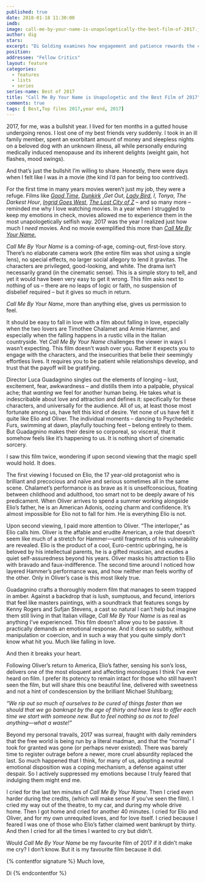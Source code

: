 ```yaml
---
published: true
date: 2018-01-18 11:30:00
imdb: 
image: call-me-by-your-name-is-unapologetically-the-best-film-of-2017.jpg
author: dig 
stars: 
excerpt: "Di Golding examines how engagement and patience rewards the challenges of <em>Call Me By Your Name</em>."
position: 
addressee: "Fellow Critics"
layout: feature
categories: 
  - features
  - lists
  - series
series-name: Best of 2017
title: "Call Me By Your Name is Unapologetic and the Best Film of 2017"
comments: true
tags: [ Best,Top films 2017,year end, 2017]
---
```

2017, for me, was a bullshit year. I lived for ten months in a gutted house undergoing renos. I lost one of my best friends very suddenly. I took in an ill family member, spent an exorbitant amount of money and sleepless nights on a beloved dog with an unknown illness, all while personally enduring medically induced menopause and its inherent delights (weight gain, hot flashes, mood swings).

And that’s just the bullshit I’m willing to share. Honestly, there were days when I felt like I was _in_ a movie (the kind I’d pan for being too contrived).

For the first time in many years movies weren’t just my job, they were a refuge. Films like [_Good Time_](http://www.dearcastandcrew.com/content/2017/9/6/good-time.html), [_Dunkirk_](http://www.dearcastandcrew.com/content/2017/7/21/dunkirk.html) [,](http://www.dearcastandcrew.com/content/2017/7/21/dunkirk.html)_Get Out_, [_Lady Bird_](http://www.dearcastandcrew.com/content/2017/12/18/lady-bird.html), _I, Tonya_, _The Darkest Hour_, [_Ingrid Goes West_](http://www.dearcastandcrew.com/content/2017/11/21/ingrid-goes-west.html), [_The Lost City of Z_](http://www.dearcastandcrew.com/content/2017/4/27/the-lost-city-of-z.html) – and so many more – reminded me why I love watching movies. In a year when I struggled to keep my emotions in check, movies allowed me to experience them in the most unapologetically selfish way. 2017 was the year I realized just how much I _need_ movies. And no movie exemplified this more than [_Call Me By Your Name._](http://www.dearcastandcrew.com/content/2018/1/8/call-me-by-your-name.html)

_Call Me By Your Name_ is a coming-of-age, coming-out, first-love story. There’s no elaborate camera work (the entire film was shot using a single lens), no special effects, no larger social allegory to lend it gravitas. The characters are privileged, good-looking, and white. The drama isn’t necessarily grand (in the cinematic sense). This is a simple story to tell, and yet it would have been very easy to get it wrong. This film asks next to nothing of us – there are no leaps of logic or faith, no suspension of disbelief required – but it gives so much in return.

_Call Me By Your Name_, more than anything else, gives us permission to feel.

It should be easy to fall in love with a film about falling in love, especially when the two lovers are Timothee Chalamet and Armie Hammer, and especially when the falling happens in a rustic villa in the Italian countryside. Yet _Call Me By Your Name_ challenges the viewer in ways I wasn’t expecting. This film doesn’t wash over you. Rather it expects you to engage with the characters, and the insecurities that belie their seemingly effortless lives. It requires you to be patient while relationships develop, and trust that the payoff will be gratifying.

Director Luca Guadagnino singles out the elements of longing – lust, excitement, fear, awkwardness – and distills them into a palpable, physical ache; that _wanting_ we feel for another human being. He takes what is indescribable about love and attraction and defines it: specifically for these characters, and universally for the audience.  All of us, at least those most fortunate among us, have felt this kind of desire. Yet none of us have felt it quite like Elio and Oliver. The individual moments – dancing to Psychedelic Furs, swimming at dawn, playfully touching feet – belong entirely to them. But Guadagnino makes their desire so corporeal, so visceral, that it somehow feels like it’s happening to us. It is nothing short of cinematic sorcery.

I saw this film twice, wondering if upon second viewing that the magic spell would hold. It does.

The first viewing I focused on Elio, the 17 year-old protagonist who is brilliant and precocious and naïve and serious sometimes all in the same scene. Chalamet’s performance is as brave as it is unselfconscious, floating between childhood and adulthood, too smart not to be deeply aware of his predicament. When Oliver arrives to spend a summer working alongside Elio’s father, he is an American Adonis, oozing charm and confidence. It’s almost impossible for Elio not to fall for him. He is everything Elio is not.

Upon second viewing, I paid more attention to Oliver. “The interloper,” as Elio calls him. Oliver is the affable and erudite American, a role that doesn’t seem like much of a stretch for Hammer—until fragments of his vulnerability are revealed. Elio is the product of a cool, Euro-centric upbringing, he is beloved by his intellectual parents, he is a gifted musician, and exudes a quiet self-assuredness beyond his years. Oliver masks his attraction to Elio with bravado and faux-indifference. The second time around I noticed how layered Hammer’s performance was, and how neither man feels worthy of the other. Only in Oliver’s case is this most likely true.

Guadagnino crafts a thoroughly modern film that manages to seem trapped in amber. Against a backdrop that is lush, sumptuous, and fecund, interiors that feel like masters paintings, with a soundtrack that features songs by Kenny Rogers and Sufjan Stevens, a cast so natural I can’t help but imagine them still living in that Italian village, _Call Me By Your Name_ is as real as anything I’ve experienced. This film doesn’t allow you to be passive. It practically demands an emotional response. And it does so subtly, without manipulation or coercion, and in such a way that you quite simply don’t know what hit you. Much like falling in love.

And then it breaks your heart.

Following Oliver’s return to America, Elio’s father, sensing his son’s loss, delivers one of the most eloquent and affecting monologues I think I’ve ever heard on film. I prefer its potency to remain intact for those who still haven’t seen the film, but will share this one beautiful line, delivered with sweetness and not a hint of condescension by the brilliant Michael Stuhlbarg;

_“We rip out so much of ourselves to be cured of things faster than we should that we go bankrupt by the age of thirty and have less to offer each time we start with someone new. But to feel nothing so as not to feel anything—what a waste!”_

Beyond my personal travails, 2017 was surreal, fraught with daily reminders that the free world is being run by a literal madman, and that the “normal” I took for granted was gone (or perhaps never existed). There was barely time to register outrage before a newer, more cruel absurdity replaced the last. So much happened that I think, for many of us, adopting a neutral emotional disposition was a coping mechanism, a defense against utter despair. So I actively suppressed my emotions because I truly feared that indulging them might end me.

I cried for the last ten minutes of _Call Me By Your Name_. Then I cried even harder during the credits, (which will make sense if you’ve seen the film). I cried my way out of the theatre, to my car, and during my whole drive home. Then I got home and cried for another 40 minutes. I cried for Elio and Oliver, and for my own unrequited loves, and for love itself.  I cried because I feared I was one of those who Elio’s father claimed went bankrupt by thirty. And then I cried for all the times I wanted to cry but didn’t.

Would _Call Me By Your Name_ be my favourite film of 2017 if it didn’t make me cry? I don’t know. But it is my favourite film because it did.

{%  contentfor signature %}
Much love,

Di
{%  endcontentfor %}